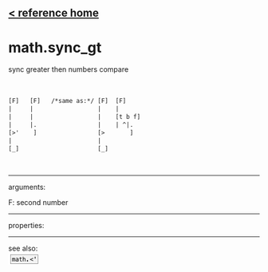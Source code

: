 [< reference home](ceammc_lib.html)
---

# math.sync_gt


sync greater then numbers compare

```


[F]   [F]   /*same as:*/ [F]  [F]
|     |                  |    |
|     |                  |    [t b f]
|     |.                 |    | ^|.
[>'    ]                 [>       ]
|                        |
[_]                      [_]

            
```

---
arguments:

F: second number<br>

---
properties:


---
see also:<br>
[![math.&lt;&#39;](img/object_math.&lt;&#39;.png)](math.<'.html)

